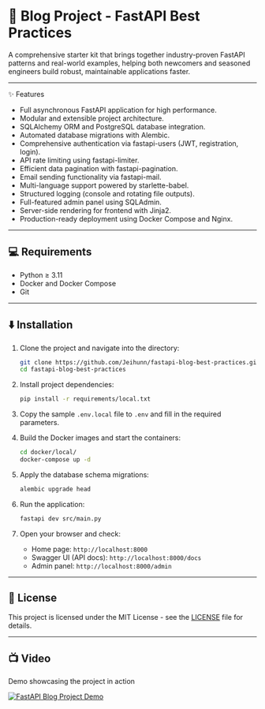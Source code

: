 # 🚀 Blog Project - FastAPI Best Practices

A comprehensive starter kit that brings together industry-proven FastAPI patterns and real-world examples, helping both newcomers and seasoned engineers build robust, maintainable applications faster.

---

✨ Features

- Full asynchronous FastAPI application for high performance.
- Modular and extensible project architecture.
- SQLAlchemy ORM and PostgreSQL database integration.
- Automated database migrations with Alembic.
- Comprehensive authentication via fastapi-users (JWT, registration, login).
- API rate limiting using fastapi-limiter.
- Efficient data pagination with fastapi-pagination.
- Email sending functionality via fastapi-mail.
- Multi-language support powered by starlette-babel.
- Structured logging (console and rotating file outputs).
- Full-featured admin panel using SQLAdmin.
- Server-side rendering for frontend with Jinja2.
- Production-ready deployment using Docker Compose and Nginx.

---

## 💻 Requirements

- Python ≥ 3.11
- Docker and Docker Compose
- Git

---

## ⬇️ Installation

1. Clone the project and navigate into the directory:

   ```bash
   git clone https://github.com/Jeihunn/fastapi-blog-best-practices.git
   cd fastapi-blog-best-practices
   ```

2. Install project dependencies:

   ```bash
   pip install -r requirements/local.txt
   ```

3. Copy the sample `.env.local` file to `.env` and fill in the required parameters.

4. Build the Docker images and start the containers:

   ```bash
   cd docker/local/
   docker-compose up -d
   ```

5. Apply the database schema migrations:

   ```bash
   alembic upgrade head
   ```

6. Run the application:

   ```bash
   fastapi dev src/main.py
   ```

7. Open your browser and check:
   - Home page: `http://localhost:8000`
   - Swagger UI (API docs): `http://localhost:8000/docs`
   - Admin panel: `http://localhost:8000/admin`

---

## 📄 License

This project is licensed under the MIT License - see the [LICENSE](LICENSE) file for details.

---

## 📺 Video

Demo showcasing the project in action

[![FastAPI Blog Project Demo](https://img.youtube.com/vi/EQT_BD4pDls/maxresdefault.jpg)](https://www.youtube.com/watch?v=EQT_BD4pDls)
